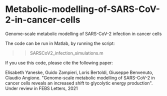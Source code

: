 # Metabolic-modelling-of-SARS-CoV-2-in-cancer-cells
Genome-scale metabolic modelling of SARS-CoV-2 infection in cancer cells

The code can be run in Matlab, by running the script:
>> SARSCoV2_infection_simulations.m

If you use this code, please cite the following paper:

Elisabeth Yaneske, Guido Zampieri, Loris Bertoldi, Giuseppe Benvenuto, Claudio Angione.
"Genome-scale metabolic modelling of SARS-CoV-2 in cancer cells reveals an increased shift to glycolytic energy production".
Under review in FEBS Letters, 2021
